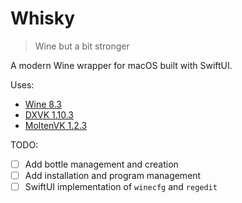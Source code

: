 # Whisky

> Wine but a bit stronger

A modern Wine wrapper for macOS built with SwiftUI.

Uses:
- [Wine 8.3](https://github.com/Gcenx/macOS_Wine_builds/releases/tag/8.3)
- [DXVK 1.10.3](https://github.com/Gcenx/DXVK-macOS/releases/tag/v1.10.3-47-gb144ae28)
- [MoltenVK 1.2.3](https://github.com/KhronosGroup/MoltenVK/releases/tag/v1.2.3)

TODO: 
- [ ] Add bottle management and creation
- [ ] Add installation and program management
- [ ] SwiftUI implementation of `winecfg` and `regedit` 
